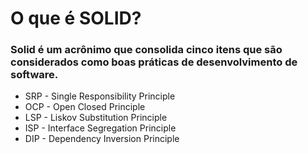# O que é SOLID?

### Solid é um acrônimo que consolida cinco itens que são considerados como boas práticas de desenvolvimento de software.

* SRP - Single Responsibility Principle
* OCP - Open Closed Principle
* LSP - Liskov Substitution Principle
* ISP - Interface Segregation Principle
* DIP - Dependency Inversion Principle
